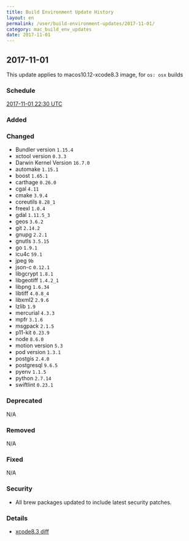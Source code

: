 ```yaml
---
title: Build Environment Update History
layout: en
permalink: /user/build-environment-updates/2017-11-01/
category: mac_build_env_updates
date: 2017-11-01
---
```


## 2017-11-01

This update applies to macos10.12-xcode8.3 image, for `os: osx` builds

### Schedule

[2017-11-01 22:30 UTC](http://everytimezone.com/#2017-11-01,630,c8l)

### Added

### Changed

- Bundler version `1.15.4`
- xctool version `0.3.3`
- Darwin Kernel Version `16.7.0`
- automake `1.15.1`
- boost `1.65.1`
- carthage `0.26.0`
- cgal `4.11`
- cmake `3.9.4`
- coreutils `8.28_1`
- freexl `1.0.4`
- gdal `1.11.5_3`
- geos `3.6.2`
- git `2.14.2`
- gnupg `2.2.1`
- gnutls `3.5.15`
- go `1.9.1`
- icu4c `59.1`
- jpeg `9b`
- json-c `0.12.1`
- libgcrypt `1.8.1`
- libgeotiff `1.4.2_1`
- libpng `1.6.34`
- libtiff `4.0.8_4`
- libxml2 `2.9.6`
- lzlib `1.9`
- mercurial `4.3.3`
- mpfr `3.1.6`
- msgpack `2.1.5`
- p11-kit `0.23.9`
- node `8.6.0`
- motion version `5.3`
- pod version `1.3.1`
- postgis `2.4.0`
- postgresql `9.6.5`
- pyenv `1.1.5`
- python `2.7.14`
- swiftlint `0.23.1`

### Deprecated

N/A

### Removed

N/A

### Fixed

N/A

### Security

- All brew packages updated to include latest security patches.

### Details

- [xcode8.3 diff](https://github.com/Lyoness/travis_staging_test/commit/fba03279686a1492a78ed958d72344fe4af3a55f?diff=unified%23diff-934df722cbc32c134935cba6c22c3a84R740)
